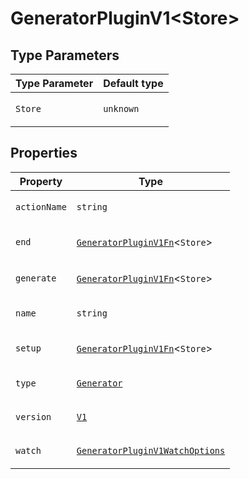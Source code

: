 # GeneratorPluginV1\<Store\>

## Type Parameters

<table>
<thead>
<tr>
<th>Type Parameter</th>
<th>Default type</th>
</tr>
</thead>
<tbody>
<tr>
<td>

`Store`

</td>
<td>

`unknown`

</td>
</tr>
</tbody>
</table>

## Properties

<table>
<thead>
<tr>
<th>Property</th>
<th>Type</th>
</tr>
</thead>
<tbody>
<tr>
<td>

<a id="actionname"></a> `actionName`

</td>
<td>

`string`

</td>
</tr>
<tr>
<td>

<a id="end"></a> `end`

</td>
<td>

[`GeneratorPluginV1Fn`](../type-aliases/GeneratorPluginV1Fn.md)\<`Store`\>

</td>
</tr>
<tr>
<td>

<a id="generate"></a> `generate`

</td>
<td>

[`GeneratorPluginV1Fn`](../type-aliases/GeneratorPluginV1Fn.md)\<`Store`\>

</td>
</tr>
<tr>
<td>

<a id="name"></a> `name`

</td>
<td>

`string`

</td>
</tr>
<tr>
<td>

<a id="setup"></a> `setup`

</td>
<td>

[`GeneratorPluginV1Fn`](../type-aliases/GeneratorPluginV1Fn.md)\<`Store`\>

</td>
</tr>
<tr>
<td>

<a id="type"></a> `type`

</td>
<td>

[`Generator`](../../plugin/enumerations/PluginType.md#generator)

</td>
</tr>
<tr>
<td>

<a id="version"></a> `version`

</td>
<td>

[`V1`](../enumerations/GeneratorPluginVersion.md#v1)

</td>
</tr>
<tr>
<td>

<a id="watch"></a> `watch`

</td>
<td>

[`GeneratorPluginV1WatchOptions`](../type-aliases/GeneratorPluginV1WatchOptions.md)

</td>
</tr>
</tbody>
</table>
